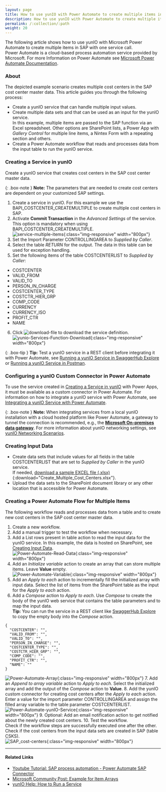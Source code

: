 ```yaml
---
layout: page
title: How to use yunIO with Power Automate to create multiple items in SAP
description: How to use yunIO with Power Automate to create multiple items in SAP
permalink: /:collection/:path
weight: 20
---
```


The following article shows how to use yunIO with Microsoft Power Automate to create multiple items in SAP with one service call.<br>
Power Automate is a cloud-based process automation service provided by Microsoft. For more Information on Power Automate see [Microsoft Power Automate Documentation](https://docs.microsoft.com/en-us/power-automate/).

### About
The depicted example scenario creates multiple cost centers in the SAP cost center master data. This article guides you through the following process:
- Create a yunIO service that can handle multiple input values.
- Create multiple data sets and that can be used as an input for the yunIO service.<br>
In this example, multiple items are passed to the SAP function via an Excel spreadsheet. 
Other options are SharePoint lists, a Power App with *Gallery Control* for multiple line items, a Nintex Form with a repeating section and others.
- Create a Power Automate workflow that reads and processes data from the input table to run the yunIO service.

### Creating a Service in yunIO

Create a yunIO service that creates cost centers in the SAP cost center master data.

{: .box-note }
**Note:** The parameters that are needed to create cost centers are dependent on your customized SAP settings.

1. Create a service in yunIO. For this example we use the BAPI_COSTCENTER_CREATEMULTIPLE to create multiple cost centers in SAP.
2. Activate **Commit Transaction** in the *Advanced Settings* of the service.
This option is mandatory when using BAPI_COSTCENTER_CREATEMULTIPLE.<br>
![service-multiple-items](/img/contents/yunio/service-multiple-items.png){:class="img-responsive" width="800px"}
3. Set the Import Parameter CONTROLLINGAREA to *Supplied by Caller*.
4. Select the table *RETURN* for the output. The data in this table can be used for exception handling.
5. Set the following items of the table COSTCENTERLIST to *Supplied by Caller*:<br>
- COSTCENTER<br>
- VALID_FROM<br>
- VALID_TO<br>
- PERSON_IN_CHARGE<br>
- COSTCENTER_TYPE<br>
- COSTCTR_HIER_GRP<br>
- COMP_CODE<br>
- CURRENCY<br>
- CURRENCY_ISO<br>
- PROFIT_CTR<br>
- NAME<br>
6. Click ![download-file](/img/contents/yunio/download.png) to download the service definition.<br>
![yunio-Services-Function-Download](/img/contents/yunio/yunio-run-services-function-download.png){:class="img-responsive" width="800px"}

{: .box-tip }
**Tip:** Test a yunIO service in a REST client before integrating it with Power Automate, see [Running a yunIO Service in SwaggerHub Explore](https://kb.theobald-software.com/yunio/running-a-yunio-service-in-swagger-hub) or [Running a yunIO Service in Postman](https://kb.theobald-software.com/yunio/running-a-yunio-service-in-postman). 

### Configuring a yunIO Custom Connector in Power Automate

To use the service created in [Creating a Service in yunIO](#creating-a-service-in-yunio) with Power Apps, it must be available as a custom connector in Power Automate. 
For information on how to integrate a yunIO service with Power Automate, see [Integrating a yunIO Service with Power Automate](https://kb.theobald-software.com/yunio/integrating-a-yunio-service-with-power-automate). 

{: .box-note }
**Note:** When integrating services from a local yunIO installation with a cloud hosted platform like Power Automate, a gateway to tunnel the connection is recommended, e.g., the [**Microsoft On-premises data gateway**](https://docs.microsoft.com/en-us/data-integration/gateway/).
For more information about yunIO networking settings, see [yunIO Networking Scenarios](https://kb.theobald-software.com/yunio/networking).

### Creating Input Data 
- Create data sets that include values for all fields in the table COSTCENTERLIST that are set to *Supplied by Caller* in the yunIO service.<br>
If needed, [download a sample EXCEL file (.xlsx)](/files/yunio/Create_Multiple_Cost_Centers.xlsx){:download="Create_Multiple_Cost_Centers.xlsx"}.
- Upload the data sets to the SharePoint document library or any other location that is accessible for Power Automate.
 
### Creating a Power Automate Flow for Multiple Items 

The following workflow reads and processes data from a table and to create new cost centers in the SAP cost center master data.
1. Create a new workflow.
2. Add a manual trigger to test the workflow when necessary.
3. Add a List rows present in table action to read the input data for the yunIO service. In this example, the data is hosted on SharePoint, see [Creating Input Data](#creating-input-data).<br>
![Power-Automate-Read-Data](/img/contents/yunio/Power-Automate-Read-Data.png){:class="img-responsive" width="800px"}
4. Add an *Initialize variable* action to create an array that can store multiple items. Leave **Value** empty.<br>
![Power-Automate-Variable](/img/contents/yunio/Power-Automate-Variable.png){:class="img-responsive" width="800px"}
5. Add an *Apply to each* action to incrementally fill the initialized array with input data. 
Select the list of items from the SharePoint table as the input for the *Apply to each* action.
6. Add a *Compose* action to *Apply to each*. 
Use *Compose* to create the body of the yunIO web service that contains the table parameters and to map the input data.<br>
**Tip:** You can run the service in a REST client like [SwaggerHub Explore](https://explore.swaggerhub.com/builder) to copy the empty body into the *Compose* action.
```
{
  "COSTCENTER": "",
  "VALID_FROM": "",
  "VALID_TO": "",
  "PERSON_IN_CHARGE": "",
  "COSTCENTER_TYPE": "",
  "COSTCTR_HIER_GRP": "",
  "COMP_CODE": "",
  "PROFIT_CTR": "",
  "NAME": ""
}
```
![Power-Automate-Array](/img/contents/yunio/Power-Automate-Array.png){:class="img-responsive" width="800px"}
7. Add an *Append to array variable* action to *Apply to each*. 
Select the initialized array and add the output of the *Compose* action to **Value**.
8. Add the yunIO custom connector for creating cost centers after the *Apply to each* action.<br>
Enter a value for the import parameter CONTROLLINGAREA and assign the filled array variable to the table parameter COSTCENTERLIST.
![Power-Automate-yunIO-Service](/img/contents/yunio/Power-Automate-yunIO-Service.png){:class="img-responsive" width="800px"}
9. Optional: Add an email notification action to get notified about the newly created cost centers.
10.	Test the workflow.<br>
Check if the workflow steps are successfully executed one after the other.<br>
Check if the cost centers from the input data sets are created in SAP (table CSKS).<br>
![SAP_cost-centers](/img/contents/yunio/SAP_cost-centers.png){:class="img-responsive" width="800px"}

******

#### Related Links
- [Youtube Tutorial: SAP process automation - Power Automate SAP Connector](https://youtu.be/k_yL8Bphfus)
- [Microsoft Community Post: Example for Item Arrays](https://powerusers.microsoft.com/t5/Building-Flows/Build-JSON-object/m-p/113188#M11041)
- [yunIO Help: How to Run a Service](https://help.theobald-software.com/en/yunio#how-to-run-a-service)

